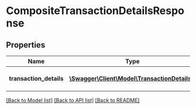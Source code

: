 # CompositeTransactionDetailsResponse

## Properties
Name | Type | Description | Notes
------------ | ------------- | ------------- | -------------
**transaction_details** | [**\Swagger\Client\Model\TransactionDetails[]**](TransactionDetails.md) | Composite transaction details | [optional] 

[[Back to Model list]](../../README.md#documentation-for-models) [[Back to API list]](../../README.md#documentation-for-api-endpoints) [[Back to README]](../../README.md)

